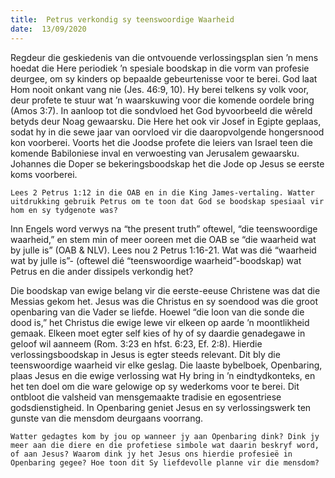 ```yaml
---
title:  Petrus verkondig sy teenswoordige Waarheid
date:  13/09/2020
---
```


Regdeur die geskiedenis van die ontvouende verlossingsplan sien ’n mens hoedat die Here periodiek ’n spesiale boodskap in die vorm van profesie deurgee, om sy kinders op bepaalde gebeurtenisse voor te berei. God laat Hom nooit onkant vang nie (Jes. 46:9, 10). Hy berei telkens sy volk voor, deur profete te stuur wat ’n waarskuwing voor die komende oordele bring (Amos 3:7). In aanloop tot die sondvloed het God byvoorbeeld die wêreld betyds deur Noag gewaarsku. Die Here het ook vir Josef in Egipte geplaas, sodat hy in die sewe jaar van oorvloed vir die daaropvolgende hongersnood kon voorberei. Voorts het die Joodse profete die leiers van Israel teen die komende Babiloniese inval en verwoesting van Jerusalem gewaarsku. Johannes die Doper se bekeringsboodskap het die Jode op Jesus se eerste koms voorberei.

`Lees 2 Petrus 1:12 in die OAB en in die King James-vertaling. Watter uitdrukking gebruik Petrus om te toon dat God se boodskap spesiaal vir hom en sy tydgenote was?`

Inn Engels word verwys na “the present truth” oftewel, “die teenswoordige waarheid,” en stem min of meer ooreen met die OAB se “die waarheid wat by julle is” (OAB & NLV). Lees nou 2 Petrus 1:16-21. Wat was dié “waarheid wat by julle is”- (oftewel dié “teenswoordige waarheid”-boodskap) wat Petrus en die ander dissipels verkondig het?

Die boodskap van ewige belang vir die eerste-eeuse Christene was dat die Messias gekom het. Jesus was die Christus en sy soendood was die groot openbaring van die Vader se liefde. Hoewel “die loon van die sonde die dood is,” het Christus die ewige lewe vir elkeen op aarde ’n moontlikheid gemaak. Elkeen moet egter self kies of hy of sy daardie genadegawe in geloof wil aanneem (Rom. 3:23 en hfst. 6:23, Ef. 2:8). Hierdie verlossingsboodskap in Jesus is egter steeds relevant. Dit bly die teenswoordige waarheid vir elke geslag. Die laaste bybelboek, Openbaring, plaas Jesus en die ewige verlossing wat Hy bring in ’n eindtydkonteks, en het ten doel om die ware gelowige op sy wederkoms voor te berei. Dit ontbloot die valsheid van mensgemaakte tradisie en egosentriese godsdienstigheid. In Openbaring geniet Jesus en sy verlossingswerk ten gunste van die mensdom deurgaans voorrang.

`Watter gedagtes kom by jou op wanneer jy aan Openbaring dink? Dink jy meer aan die diere en die profetiese simbole wat daarin beskryf word, of aan Jesus? Waarom dink jy het Jesus ons hierdie profesieë in Openbaring gegee? Hoe toon dit Sy liefdevolle planne vir die mensdom?`